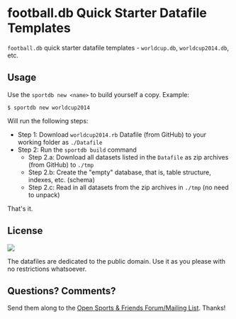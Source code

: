 # football.db Quick Starter Datafile Templates

`football.db` quick starter datafile templates -
`worldcup.db`, `worldcup2014.db`, etc.


## Usage

Use the `sportdb new <name>` to build yourself a copy. Example:

    $ sportdb new worldcup2014

Will run the following steps:

- Step 1:  Download `worldcup2014.rb` Datafile (from GitHub) to your working folder as `./Datafile`
- Step 2:  Run the `sportdb build` command
    - Step 2.a:  Download all datasets listed in the `Datafile` as zip archives (from GitHub) to `./tmp`
    - Step 2.b:  Create the "empty" database, that is, table structure, indexes, etc. (schema)
    - Step 2.c:  Read in all datasets from the zip archives in `./tmp` (no need to unpack)

That's it.


## License

![](https://publicdomainworks.github.io/buttons/zero88x31.png)

The datafiles are dedicated to the public domain.
Use it as you please with no restrictions whatsoever.

## Questions? Comments?

Send them along to the
[Open Sports & Friends Forum/Mailing List](http://groups.google.com/group/opensport).
Thanks!

